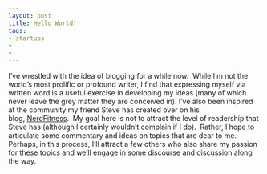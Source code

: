 ```yaml
---
layout: post
title: Hello World!
tags:
- startups
- 
- 
---
```

<p>I&#8217;ve wrestled with the idea of blogging for a while now.  While I&#8217;m not the world&#8217;s most prolific or profound writer, I find that expressing myself via written word is a useful exercise in developing my ideas (many of which never leave the grey matter they are conceived in).  I&#8217;ve also been inspired at the community my friend Steve has created over on his blog, <a title="NerdFitness" href="http://www.nerdfitness.com">NerdFitness</a>.  My goal here is not to attract the level of readership that Steve has (although I certainly wouldn&#8217;t complain if I do).  Rather, I hope to articulate some commentary and ideas on topics that are dear to me.  Perhaps, in this process, I&#8217;ll attract a few others who also share my passion for these topics and we&#8217;ll engage in some discourse and discussion along the way.</p>
